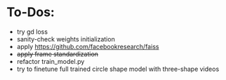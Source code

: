 # To-Dos:
- try gd loss
- sanity-check weights initialization
- apply https://github.com/facebookresearch/faiss
- <del> apply frame standardization </del>
- refactor train_model.py
- try to finetune full trained circle shape model with three-shape videos
